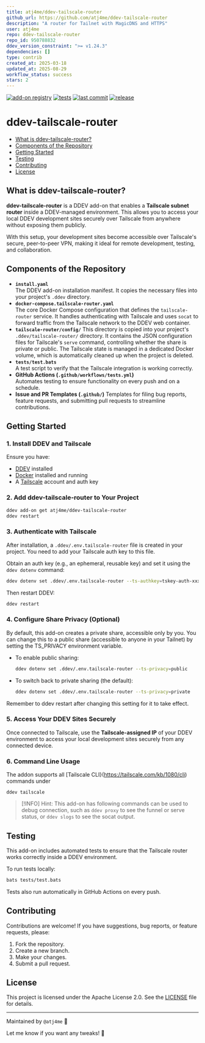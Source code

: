 ```yaml
---
title: atj4me/ddev-tailscale-router
github_url: https://github.com/atj4me/ddev-tailscale-router
description: "A router for Tailnet with MagicDNS and HTTPS"
user: atj4me
repo: ddev-tailscale-router
repo_id: 950788832
ddev_version_constraint: ">= v1.24.3"
dependencies: []
type: contrib
created_at: 2025-03-18
updated_at: 2025-08-29
workflow_status: success
stars: 2
---
```


[![add-on registry](https://img.shields.io/badge/DDEV-Add--on_Registry-blue)](https://addons.ddev.com)
[![tests](https://github.com/atj4me/ddev-tailscale-router/actions/workflows/tests.yml/badge.svg?branch=main)](https://github.com/atj4me/ddev-tailscale-router/actions/workflows/tests.yml?query=branch%3Amain)
[![last commit](https://img.shields.io/github/last-commit/atj4me/ddev-tailscale-router)](https://github.com/atj4me/ddev-tailscale-router/commits)
[![release](https://img.shields.io/github/v/release/atj4me/ddev-tailscale-router)](https://github.com/atj4me/ddev-tailscale-router/releases/latest)

# ddev-tailscale-router <!-- omit in toc -->

- [What is ddev-tailscale-router?](#what-is-ddev-tailscale-router)
- [Components of the Repository](#components-of-the-repository)
- [Getting Started](#getting-started)
- [Testing](#testing)
- [Contributing](#contributing)
- [License](#license)

## What is ddev-tailscale-router?

**ddev-tailscale-router** is a DDEV add-on that enables a **Tailscale subnet router** inside a DDEV-managed environment. This allows you to access your local DDEV development sites securely over Tailscale from anywhere without exposing them publicly.

With this setup, your development sites become accessible over Tailscale's secure, peer-to-peer VPN, making it ideal for remote development, testing, and collaboration.

## Components of the Repository

- **`install.yaml`**  
  The DDEV add-on installation manifest. It copies the necessary files into your project's `.ddev` directory.
- **`docker-compose.tailscale-router.yaml`**  
  The core Docker Compose configuration that defines the `tailscale-router` service. It handles authenticating with Tailscale and uses `socat` to forward traffic from the Tailscale network to the DDEV web container.
- **`tailscale-router/config/`**
  This directory is copied into your project's `.ddev/tailscale-router/` directory. It contains the JSON configuration files for Tailscale's `serve` command, controlling whether the share is private or public. The Tailscale state is managed in a dedicated Docker volume, which is automatically cleaned up when the project is deleted.
- **`tests/test.bats`**  
  A test script to verify that the Tailscale integration is working correctly.
- **GitHub Actions (`.github/workflows/tests.yml`)**  
  Automates testing to ensure functionality on every push and on a schedule.
- **Issue and PR Templates (`.github/`)**
  Templates for filing bug reports, feature requests, and submitting pull requests to streamline contributions.

## Getting Started

### 1. Install DDEV and Tailscale

Ensure you have:
- [DDEV](https://ddev.readthedocs.io/en/stable/) installed
- [Docker](https://www.docker.com/get-started) installed and running
- A [Tailscale](https://tailscale.com/) account and auth key

### 2. Add ddev-tailscale-router to Your Project

```bash
ddev add-on get atj4me/ddev-tailscale-router
ddev restart
```

### 3. Authenticate with Tailscale

After installation, a `.ddev/.env.tailscale-router` file is created in your project. You need to add your Tailscale auth key to this file.

Obtain an auth key (e.g., an ephemeral, reusable key) and set it using the `ddev dotenv` command:

```bash
ddev dotenv set .ddev/.env.tailscale-router --ts-authkey=tskey-auth-xxxx
```

Then restart DDEV:

```bash
ddev restart
```

### 4. Configure Share Privacy (Optional) 
By default, this add-on creates a private share, accessible only by you. You can change this to a public share (accessible to anyone in your Tailnet) by setting the TS_PRIVACY environment variable. 

* To enable public sharing: 

  ```bash
  ddev dotenv set .ddev/.env.tailscale-router --ts-privacy=public
  ```

* To switch back to private sharing (the default): 

  ```bash
  ddev dotenv set .ddev/.env.tailscale-router --ts-privacy=private
  ```

Remember to ddev restart after changing this setting for it to take effect. 

### 5. Access Your DDEV Sites Securely

Once connected to Tailscale, use the **Tailscale-assigned IP** of your DDEV environment to access your local development sites securely from any connected device.

### 6. Command Line Usage

The addon supports all [Tailscale CLI}(https://tailscale.com/kb/1080/cli) commands under 
```
ddev tailscale
```


> [!INFO]
> Hint: This add-on has following commands can be used to debug connection, such as `ddev proxy` to see the funnel or serve status, or `ddev slogs` to see the socat output. 

## Testing

This add-on includes automated tests to ensure that the Tailscale router works correctly inside a DDEV environment.

To run tests locally:

```bash
bats tests/test.bats
```

Tests also run automatically in GitHub Actions on every push.

## Contributing

Contributions are welcome! If you have suggestions, bug reports, or feature requests, please:

1. Fork the repository.
2. Create a new branch.
3. Make your changes.
4. Submit a pull request.

## License

This project is licensed under the Apache License 2.0. See the [LICENSE](https://github.com/atj4me/ddev-tailscale-router/blob/main/LICENSE) file for details.

---

Maintained by `@atj4me` 🚀  

Let me know if you want any tweaks! 🎯
